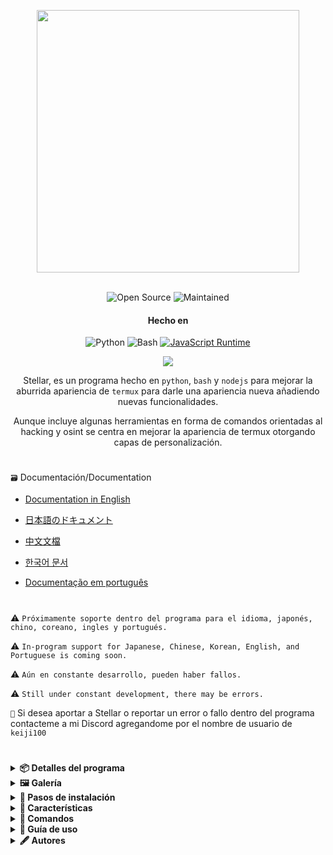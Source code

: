 <p align= "center"> <kbd> <img  src="https://i.pinimg.com/originals/02/87/d3/0287d3ba8b3330fca99f69e2001d3168.gif?semt=ais_hybrid&w=740"width="420"> </kbd><br><br>

<div align="center">

![Open Source](https://img.shields.io/badge/Open_Source-3DA639?style=for-the-badge&logo=open-source-initiative&logoColor=white) ![Maintained](https://img.shields.io/badge/Mentenido%20(Sí)-2ea44f?style=for-the-badge)

<h4>Hecho en</h4>

![Python](https://img.shields.io/badge/Python-3776AB?style=for-the-badge&logo=python&logoColor=white)
![Bash](https://img.shields.io/badge/Shell_Script-121011?style=for-the-badge&logo=gnu-bash&logoColor=white)
[![JavaScript Runtime](https://img.shields.io/badge/JavaScript_Runtime-Node.js-yellow?style=for-the-badge&logo=javascript&logoColor=white&color=f7df1e&labelColor=000000)](https://nodejs.org/)


</div>

<div align="center">
    <img src="https://img.shields.io/badge/Stellar-6C00FF?style=for-the-badge&logo=stellar&logoColor=white&labelColor=121212"><br>
    <strong></strong>
  </div>

<div align="center">

Stellar, es un programa hecho en `python`, `bash` y `nodejs` para mejorar la aburrida apariencia de `termux` para darle una apariencia nueva añadiendo nuevas funcionalidades.

Aunque incluye algunas herramientas en forma de comandos orientadas al hacking y osint se centra en mejorar la apariencia de termux otorgando capas de personalización.

</div>

#

`🗃️` Documentación/Documentation 

- [Documentation in English](https://github.com/Keiji821/Stellar/blob/master/docs/README_English.md)

- [日本語のドキュメント](https://github.com/Keiji821/Stellar/blob/master/docs/README_Japanese.md)

- [中文文檔](https://github.com/Keiji821/Stellar/blob/master/docs/README_Chinese.md)

- [한국어 문서](https://github.com/Keiji821/Stellar/blob/master/docs/README_Korean.md)

- [Documentação em português](https://github.com/Keiji821/Stellar/blob/master/docs/README_Portuguese.md)

#

⚠️ `Próximamente soporte dentro del programa para el idioma, japonés, chino, coreano, ingles y portugués.`

⚠️ `In-program support for Japanese, Chinese, Korean, English, and Portuguese is coming soon.`

⚠️ `Aún en constante desarrollo, pueden haber fallos.`

⚠️ `Still under constant development, there may be errors.`

`📌` Si desea aportar a Stellar o reportar un error o fallo dentro del programa contacteme a mi Discord agregandome por el nombre de usuario de `keiji100`

#

<details>
<summary><b>📦 Detalles del programa</b></summary>

```shell script
📄 Nombre del programa: Stellar
🗓️ Fecha de creación: 01/06/2024
🔌 Versión: v0.0.0 (Aún en desarrollo)
📦 Tamaño del programa: 17mb
📜 Idiomas del programa: Solo español
🌹 Creador: Keiji821
```
</details>

<details>
<summary><b>🖼️ Galería</b></summary>

</details>

<details>
<summary><b>🔖 Pasos de instalación</b></summary>

Para instalar Stellar debe seguir los siguientes pasos:

```shell script
pkg update && pkg upgrade
```

```shell script
pkg install git -y
```

```shell script
git clone https://github.com/Keiji821/Stellar
```

```shell script
cd Stellar
```

```shell script
bash install.sh
```

Luego de ejecutar el `bash install.sh` todo se instalará automáticamente ¡asegurese de tener una buena conexión a internet para la correcta instalación! luego de haberse instalado Stellar su sesión de Termux de reiniciará, es recomendable que cierres Termux luego de instalar Stellar para que funcione correctamente `TOR`

</details>

<details>
<summary><b>🧩 Características</b></summary>


Stellar es un programa que exprime todo lo posible a `Bash` sin usar `Zsh` como proveedor para la personalización de Termux, incluye diferentes modificaciones y dependencias las cuales son las siguientes:

> Características y cambios 

```shell script
• Poder personalizar un banner y sus colores así como el fondo del mismo
• Seguridad, otorga una capa de protección con TOR
• Poder personalizar el color de fondo para Termux
• Comandos y utilidades básicas para el sistema de Stellar
• Se aplica un termux-properties mejorado 
• Un nuevo command-not-found nativo de Stellar 
• Bloqueó de seguridad de pantalla por huella digital para Termux
• Integración con la API de Termux
• Importación predeterminada de las variables de Termux-X11
```

> Dependencias APT

```shell script
• python
• cloudflared 
• tor
• nmap
• exiftool
• nodejs
• termux-api
• dnsutils
• lsd
• x11-repo
• termux-x11-nightly
• root-repo
```

> Dependencias PIP

```shell script   
• beautifulsoup4
• pyfiglet
• phonenumbers
• psutil
• PySocks
• requests
• rich
• "rich[jupyter]"
• lolcat
• discord
• fake_useragent
• pycryptodome
```
</details>

<details>
<summary><b>🔌 Comandos</b></summary>
  
#### `🔧` Sistema
| Comando       | Descripción |  
|--------------|-------------|  
| `reload`     | Recarga el banner del sistema. |  
| `user-config`         | Personaliza el banner y tu perfil de Stellar. |  
| `uninstall`  | Desinstala Stellar por completo. |  
| `update`     | Actualiza Stellar desde GitHub. |  
| `bash`       | Reinicia la sesión de terminal. |  
| `history -c` | Elimina el historial de comandos de la terminal. |  
| `reset`      | Restablece la terminal a su estado inicial. |  
| `my`         | Muestra tu perfil de Stellar. |  

#### `🛠️` Utilidades
| Comando          | Descripción |  
|-----------------|-------------|  
| `ia`            | Servicio de IA con API gratuita. |  
| `ia-image`      | Generador de imágenes con IA. |  
| `traductor`     | Traducción en tiempo real. |  
| `myip`          | Muestra tu IP pública. |  
| `passwordgen`   | Genera contraseñas seguras. |  
| `encrypt-file`  | Encripta archivos. |  

#### `📡` OSINT (Búsqueda de información)  
| Comando          | Descripción |  
|-----------------|-------------|  
| `ipinfo`        | Obtiene información de una IP. |  
| `urlinfo`       | Analiza URLs. |  
| `userfinder`    | Busca usuarios en múltiples plataformas. |  
| `phoneinfo`     | Obtiene información de un número telefónico. |  
| `metadatainfo`  | Extrae metadatos de archivos. |  
| `emailsearch`   | Búsqueda de correos electrónicos. |  

#### `📱` Discord
| Comando               | Descripción |  
|----------------------|-------------|  
| `userinfo`           | Obtiene información de un usuario (ID). |  
| `serverinfo`         | Obtiene información de un servidor (ID). |  
| `searchinvites`      | Busca invitaciones de Discord. |  
| `inviteinfo`         | Analiza enlaces de invitación. |  
| `role-mapper`        | Mapea roles usando el ID del servidor. |  
| `mutual-servers`     | Verifica servidores en común entre usuarios. |  
| `webhook-mass-spam`  | Envía mensajes masivos a un webhook. |  
| `mass-delete-channels` | Elimina canales masivamente (en servidores propios). |  

#### `📸` Instagram OSINT 
| Comando          | Descripción |  
|-----------------|-------------|  
| `profileinfo`   | Extrae metadatos de perfiles de Instagram. |  

#### `🛡️` Pentesting 
| Comando       | Descripción |  
|--------------|-------------|  
| `ddos`       | Realiza un ataque DDoS (IP + puerto). |  
| `tunnel`     | Expone una imagen que captura la IP del visitante. |  
</details>

<details>
<summary><b>📄 Guía de uso</b></summary>

El uso es simple, se instala y empiece a usar su termux como normalmente lo hace y con el comando `user-config` puede modificar aspectos del banner ya sea hacer que se muestre el arte ascii que usted desee así como ponerle color y también un fondo ya sea de color blanco o cualquier otro.

El comando `user-config` también permite modificar el tema de termux el tema de fondo ya sea para cambiar el fondo oscuro que tiene por uno blanco o azul.

</details>

<details>
<summary><b>🖋️ Autores</b></summary>

```diff
+ Keiji821 (Desarrollador)
```

##### Contactame, para dudas y colaboraciones.

<p align="left">
  <a href="https://discord.com/users/983476283491110932">
<img src="https://img.shields.io/badge/Discord-Keiji-%235865F2?style=for-the-badge&logo=discord&logoColor=white">
  </a>
</p>

##### `❤️` Donaciones 

Si te gustó y te gusta este proyecto y te resulta útil considera apoyar a este proyecto y a su desarrollo donando la cantidad que desees.


[![Binance Donate](https://img.shields.io/badge/Binance%20Pay-F0B90B?style=for-the-badge&logo=binance&logoColor=white&label=Donate&labelColor=black&message=763579717)](https://pay.binance.com/en)

[![PayPal Donate](https://img.shields.io/badge/PayPal-00457C?style=for-the-badge&logo=paypal&logoColor=white&label=Donate&labelColor=003087&message=felixdppdcg69@gmail.com)](https://paypal.me/felixdppdcg69)
</details>

